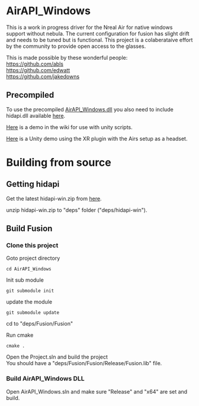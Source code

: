 # AirAPI_Windows

This is a work in progress driver for the Nreal Air for native windows support without nebula. The current configuration for fusion has slight drift and needs to be tuned but is functional. This project is a colaberataive effort by the community to provide open access to the glasses.

This is made possible by these wonderful people:<br>
https://github.com/abls <br>
https://github.com/edwatt <br>
https://github.com/jakedowns

## Precompiled
To use the precompiled [AirAPI_Windows.dll](https://github.com/MSmithDev/AirAPI_Windows/releases) you also need to include hidapi.dll available [here](https://github.com/libusb/hidapi/releases). 

[Here](https://github.com/MSmithDev/AirAPI_Windows/wiki/Using-with-Unity) is a demo in the wiki for use with unity scripts.

[Here](https://github.com/MSmithDev/AirPoseUnityDemo) is a Unity demo using the XR plugin with the Airs setup as a headset.

# Building from source

## Getting hidapi
Get the latest hidapi-win.zip from [here](https://github.com/libusb/hidapi/releases).

unzip hidapi-win.zip to "deps" folder ("deps/hidapi-win").



## Build Fusion
### Clone this project
Goto project directory
```
cd AirAPI_Windows
```
Init sub module
```
git submodule init
```
update the module
```
git submodule update
```


cd to "deps/Fusion/Fusion"

Run cmake
```
cmake .
```

Open the Project.sln and build the project <br>
You should have a "deps/Fusion/Fusion/Release/Fusion.lib" file.
### Build AirAPI_Windows DLL 
Open AirAPI_Windows.sln and make sure "Release" and "x64" are set and build.
